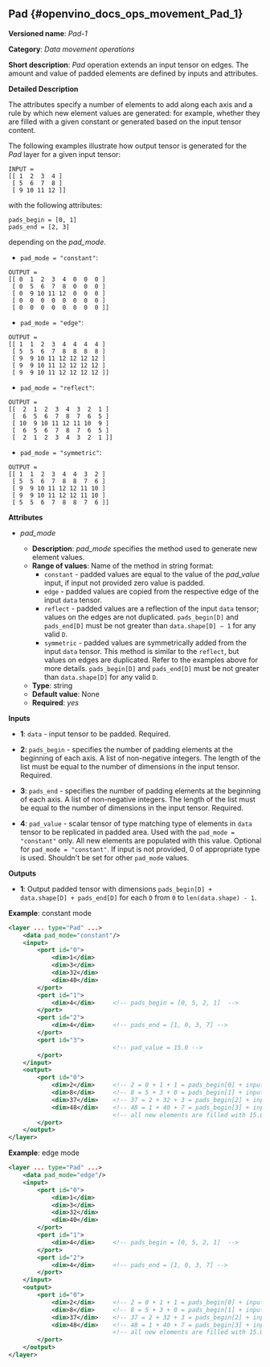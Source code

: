 ## Pad <a name="Pad"></a> {#openvino_docs_ops_movement_Pad_1}

**Versioned name**: *Pad-1*

**Category**: *Data movement operations*

**Short description**: *Pad* operation extends an input tensor on edges. The amount and value of padded elements are defined by inputs and attributes.

**Detailed Description**

The attributes specify a number of elements to add along each axis and a rule by which new element values are generated: for example, whether they are filled with a given constant or generated based on the input tensor content.

The following examples illustrate how output tensor is generated for the *Pad* layer for a given input tensor:
```
INPUT =
[[ 1  2  3  4 ]
 [ 5  6  7  8 ]
 [ 9 10 11 12 ]]
```
with the following attributes:
```
pads_begin = [0, 1]
pads_end = [2, 3]
```
depending on the *pad_mode*.
* `pad_mode = "constant"`:
```
OUTPUT =
[[ 0  1  2  3  4  0  0  0 ]
 [ 0  5  6  7  8  0  0  0 ]
 [ 0  9 10 11 12  0  0  0 ]
 [ 0  0  0  0  0  0  0  0 ]
 [ 0  0  0  0  0  0  0  0 ]]
```
* `pad_mode = "edge"`:
```
OUTPUT =
[[ 1  1  2  3  4  4  4  4 ]
 [ 5  5  6  7  8  8  8  8 ]
 [ 9  9 10 11 12 12 12 12 ]
 [ 9  9 10 11 12 12 12 12 ]
 [ 9  9 10 11 12 12 12 12 ]]
```
* `pad_mode = "reflect"`:
```
OUTPUT =
[[  2  1  2  3  4  3  2  1 ]
 [  6  5  6  7  8  7  6  5 ]
 [ 10  9 10 11 12 11 10  9 ]
 [  6  5  6  7  8  7  6  5 ]
 [  2  1  2  3  4  3  2  1 ]]
```
* `pad_mode = "symmetric"`:
```
OUTPUT =
[[ 1  1  2  3  4  4  3  2 ]
 [ 5  5  6  7  8  8  7  6 ]
 [ 9  9 10 11 12 12 11 10 ]
 [ 9  9 10 11 12 12 11 10 ]
 [ 5  5  6  7  8  8  7  6 ]]
```

**Attributes**

* *pad_mode*

  * **Description**: *pad_mode* specifies the method used to generate new element values.
  * **Range of values**: Name of the method in string format:
    * `constant` - padded values are equal to the value of the *pad_value* input, if input not provided zero value is padded.
    * `edge` - padded values are copied from the respective edge of the input `data` tensor.
    * `reflect` - padded values are a reflection of the input `data` tensor; values on the edges are not duplicated. `pads_begin[D]` and `pads_end[D]` must be not greater than `data.shape[D] – 1` for any valid `D`.
    * `symmetric` - padded values are symmetrically added from the input `data` tensor. This method is similar to the `reflect`, but values on edges are duplicated. Refer to the examples above for more details. `pads_begin[D]` and `pads_end[D]` must be not greater than `data.shape[D]` for any valid `D`.
  * **Type**: string
  * **Default value**: None
  * **Required**: *yes*

**Inputs**

* **1**: `data` - input tensor to be padded. Required.

* **2**: `pads_begin` - specifies the number of padding elements at the beginning of each axis. A list of non-negative integers. The length of the list must be equal to the number of dimensions in the input tensor. Required.

* **3**: `pads_end` - specifies the number of padding elements at the beginning of each axis. A list of non-negative integers. The length of the list must be equal to the number of dimensions in the input tensor. Required.

* **4**: `pad_value` - scalar tensor of type matching type of elements in `data` tensor to be replicated in padded area. Used with the `pad_mode = "constant"` only. All new elements are populated with this value. Optional for `pad_mode = "constant"`. If input is not provided, 0 of appropriate type is used. Shouldn't be set for other `pad_mode` values.


**Outputs**

* **1**: Output padded tensor with dimensions `pads_begin[D] + data.shape[D] + pads_end[D]` for each `D` from `0` to `len(data.shape) - 1`.



**Example**: constant mode

```xml
<layer ... type="Pad" ...>
    <data pad_mode="constant"/>
    <input>
        <port id="0">
            <dim>1</dim>
            <dim>3</dim>
            <dim>32</dim>
            <dim>40</dim>
        </port>
        <port id="1">
            <dim>4</dim>     <!-- pads_begin = [0, 5, 2, 1]  -->
        </port>
        <port id="2">
            <dim>4</dim>     <!-- pads_end = [1, 0, 3, 7] -->
        </port>
        <port id="3">
                             <!-- pad_value = 15.0 -->
        </port>
    </input>
    <output>
        <port id="0">
            <dim>2</dim>     <!-- 2 = 0 + 1 + 1 = pads_begin[0] + input.shape[0] + pads_end[0] -->
            <dim>8</dim>     <!-- 8 = 5 + 3 + 0 = pads_begin[1] + input.shape[1] + pads_end[1] -->
            <dim>37</dim>    <!-- 37 = 2 + 32 + 3 = pads_begin[2] + input.shape[2] + pads_end[2] -->
            <dim>48</dim>    <!-- 48 = 1 + 40 + 7 = pads_begin[3] + input.shape[3] + pads_end[3] -->
                             <!-- all new elements are filled with 15.0 value -->
        </port>
    </output>
</layer>
```

**Example**: edge mode

```xml
<layer ... type="Pad" ...>
    <data pad_mode="edge"/>
    <input>
        <port id="0">
            <dim>1</dim>
            <dim>3</dim>
            <dim>32</dim>
            <dim>40</dim>
        </port>
        <port id="1">
            <dim>4</dim>     <!-- pads_begin = [0, 5, 2, 1]  -->
        </port>
        <port id="2">
            <dim>4</dim>     <!-- pads_end = [1, 0, 3, 7] -->
        </port>
    </input>
    <output>
        <port id="0">
            <dim>2</dim>     <!-- 2 = 0 + 1 + 1 = pads_begin[0] + input.shape[0] + pads_end[0] -->
            <dim>8</dim>     <!-- 8 = 5 + 3 + 0 = pads_begin[1] + input.shape[1] + pads_end[1] -->
            <dim>37</dim>    <!-- 37 = 2 + 32 + 3 = pads_begin[2] + input.shape[2] + pads_end[2] -->
            <dim>48</dim>    <!-- 48 = 1 + 40 + 7 = pads_begin[3] + input.shape[3] + pads_end[3] -->
                             <!-- all new elements are filled with 15.0 value -->
        </port>
    </output>
</layer>
```